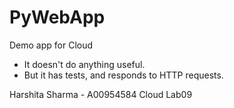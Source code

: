 # PyWebApp
Demo app for Cloud
* It doesn't do anything useful.
* But it has tests, and responds to HTTP requests.

Harshita Sharma - A00954584
Cloud Lab09

